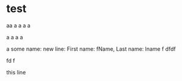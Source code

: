 # test

aa
a
a
a
a

a
a
a
a

a
some name:
new line:
First name: fName, Last name: lname
f
dfdf

fd
f

this line
